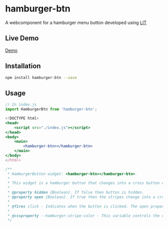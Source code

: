 # hamburger-btn

A webcomponent for a hamburger menu button developed using [LIT](https://lit.dev/)

## Live Demo

[Demo](https://firstprateek.github.io/hamburger-btn/)

## Installation

```bash
npm install hamburger-btn --save
```

## Usage

```js
// In index.js
import HamburgerBtn from 'hamburger-btn';
```

```jsx
<!DOCTYPE html>
<head>
    <script src="./index.js"></script>
</head>
<body>
    <main>
        <hamburger-btn></hamburger-btn>
    </main>
</body>
</html>
```

```js
/**
 * HamburgerButton widget: <hamburger-btn></hamburger-btn>.
 * 
 * This widget is a hamburger button that changes into a cross button upon click.
 * 
 * @property hidden {Boolean}. If false then button is hidden.
 * @property open {Boolean}. If true then the stripes change into a cross.
 * 
 * @fires click - Indicates when the button is clicked. The open property is modified when button is clicked.
 * 
 * @cssproperty --hamburger-stripe-color - This variable controls the color of the stripes
 */
```
